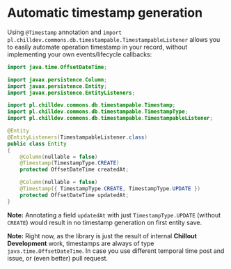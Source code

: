 <!---
# This file is part of the ChillDev-Commons.
#
# @license http://mit-license.org/ The MIT license
# @copyright 2015 © by Rafał Wrzeszcz - Wrzasq.pl.
-->

# Automatic timestamp generation

Using `@Timestamp` annotation and `import pl.chilldev.commons.db.timestampable.TimestampableListener` allows you to easily automate operation timestamp in your record, without implementing your own events/lifecycle callbacks:

```java
import java.time.OffsetDateTime;

import javax.persistence.Column;
import javax.persistence.Entity;
import javax.persistence.EntityListeners;

import pl.chilldev.commons.db.timestampable.Timestamp;
import pl.chilldev.commons.db.timestampable.TimestampType;
import pl.chilldev.commons.db.timestampable.TimestampableListener;

@Entity
@EntityListeners(TimestampableListener.class)
public class Entity
{
    @Column(nullable = false)
    @Timestamp(TimestampType.CREATE)
    protected OffsetDateTime createdAt;

    @Column(nullable = false)
    @Timestamp({ TimestampType.CREATE, TimestampType.UPDATE })
    protected OffsetDateTime updatedAt;
}
```

**Note:** Annotating a field `updatedAt` with just `TimestampType.UPDATE` (without `CREATE`) would result in no timestamp generation on first entity save.

**Note:** Right now, as the library is just the result of internal **Chillout Development** work, timestamps are always of type `java.time.OffsetDateTime`. In case you use different temporal time post and issue, or (even better) pull request.
